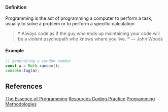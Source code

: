 #### Definition

Programming is the act of programming a computer to perform a task, usually to solve a problem or to perform a specific calculation

>❝ Always code as if the guy who ends up maintaining your code will be a violent psychopath who knows where you live. ❞ 
> — John Woods

#### Example 

```js
// generating a random number
const a = Math.random();
console.log(a);
```

## References

[The Essence of Programming](https://www.gingerbill.org/article/2021/02/01/the-essence-of-programming/)
[Resources Coding Practice](https://github.com/Olshansk/interview#coding-practice)
[Programming Methodologies](https://www.tutorialspoint.com/programming_methodologies/programming_methodologies_quick_guide.htm)